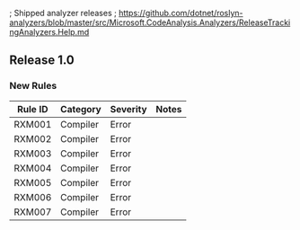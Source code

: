 ﻿; Shipped analyzer releases
; https://github.com/dotnet/roslyn-analyzers/blob/master/src/Microsoft.CodeAnalysis.Analyzers/ReleaseTrackingAnalyzers.Help.md

## Release 1.0

### New Rules

Rule ID | Category | Severity | Notes
--------|----------|----------|--------------------
RXM001  | Compiler |  Error   | 
RXM002  | Compiler |  Error   | 
RXM003  | Compiler |  Error   | 
RXM004  | Compiler |  Error   | 
RXM005  | Compiler |  Error   | 
RXM006  | Compiler |  Error   |
RXM007  | Compiler |  Error   |
